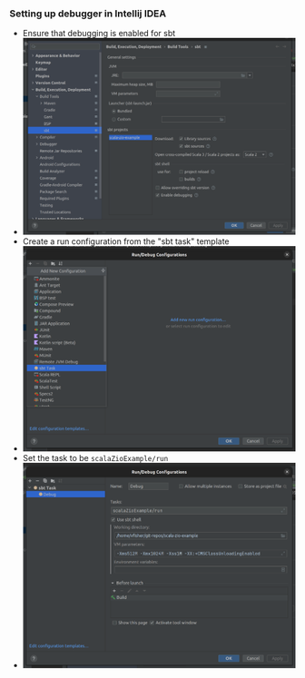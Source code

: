 ### Setting up debugger in Intellij IDEA

* Ensure that debugging is enabled for sbt
* ![sbt config](/docs/images/idea-sbt-settings.png)
* Create a run configuration from the "sbt task" template
* ![debug configuration template](/docs/images/idea-debug-configuration-template.png)
* Set the task to be `scalaZioExample/run`
* ![debug configuration](/docs/images/idea-debug-configuration.png)
